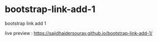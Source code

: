 # bootstrap-link-add-1
bootstrap link add 1

live preview :
https://sajidhaidersourav.github.io/bootstrap-link-add-1/
